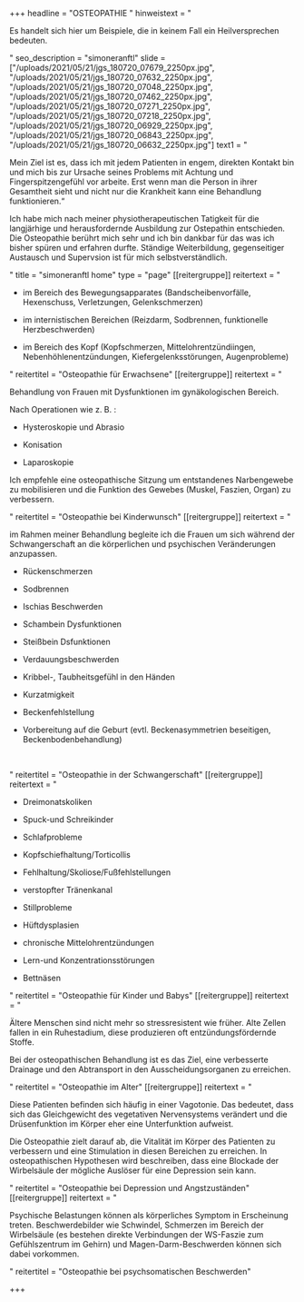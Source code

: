 +++
headline = "OSTEOPATHIE "
hinweistext = "<p>Es handelt sich hier um Beispiele, die in keinem Fall ein Heilversprechen bedeuten.</p>"
seo_description = "simoneranftl"
slide = ["/uploads/2021/05/21/jgs_180720_07679_2250px.jpg", "/uploads/2021/05/21/jgs_180720_07632_2250px.jpg", "/uploads/2021/05/21/jgs_180720_07048_2250px.jpg", "/uploads/2021/05/21/jgs_180720_07462_2250px.jpg", "/uploads/2021/05/21/jgs_180720_07271_2250px.jpg", "/uploads/2021/05/21/jgs_180720_07218_2250px.jpg", "/uploads/2021/05/21/jgs_180720_06929_2250px.jpg", "/uploads/2021/05/21/jgs_180720_06843_2250px.jpg", "/uploads/2021/05/21/jgs_180720_06632_2250px.jpg"]
text1 = "<p>Mein Ziel ist es, dass ich mit jedem Patienten in engem, direkten Kontakt bin und mich bis zur Ursache seines Problems mit Achtung und Fingerspitzengefühl vor arbeite. Erst wenn man die Person in ihrer Gesamtheit sieht und nicht nur die Krankheit kann eine Behandlung funktionieren.“</p><p>Ich habe mich nach meiner physiotherapeutischen Tatigkeit für die langjärhige und herausfordernde Ausbildung zur Ostepathin entschieden.<br>Die Osteopathie berührt mich sehr und ich bin dankbar für das was ich bisher spüren und erfahren durfte. Ständige Weiterbildung, gegenseitiger Austausch und Supervsion ist für mich selbstverständlich.</p>"
title = "simoneranftl home"
type = "page"
[[reitergruppe]]
reitertext = "<ul><li><p>im Bereich des Bewegungsapparates (Bandscheibenvorfälle, Hexenschuss, Verletzungen, Gelenkschmerzen)</p></li><li><p>im internistischen Bereichen (Reizdarm, Sodbrennen, funktionelle Herzbeschwerden)</p></li><li><p>im Bereich des Kopf (Kopfschmerzen, Mittelohrentzündiingen, Nebenhöhlenentzündungen, Kiefergelenksstörungen, Augenprobleme)</p></li></ul>"
reitertitel = "Osteopathie für Erwachsene"
[[reitergruppe]]
reitertext = "<p>Behandlung von Frauen mit Dysfunktionen im gynäkologischen Bereich.</p><p>Nach Operationen wie z. B. :</p><ul><li><p>Hysteroskopie und Abrasio</p></li><li><p>Konisation</p></li><li><p>Laparoskopie</p></li></ul><p>Ich empfehle eine osteopathische Sitzung um entstandenes Narbengewebe zu mobilisieren und die Funktion des Gewebes (Muskel, Faszien, Organ) zu verbessern.</p>"
reitertitel = "Osteopathie bei Kinderwunsch"
[[reitergruppe]]
reitertext = "<p>im Rahmen meiner Behandlung begleite ich die Frauen um sich während der Schwangerschaft an die körperlichen und psychischen Veränderungen anzupassen.</p><ul><li><p>Rückenschmerzen</p></li><li><p>Sodbrennen</p></li><li><p>Ischias Beschwerden</p></li><li><p>Schambein Dysfunktionen</p></li><li><p>Steißbein Dsfunktionen</p></li><li><p>Verdauungsbeschwerden</p></li><li><p>Kribbel-, Taubheitsgefühl in den Händen</p></li><li><p>Kurzatmigkeit</p></li><li><p>Beckenfehlstellung</p></li><li><p>Vorbereitung auf die Geburt (evtl. Beckenasymmetrien beseitigen, Beckenbodenbehandlung)</p></li></ul><p><br></p>"
reitertitel = "Osteopathie in der Schwangerschaft"
[[reitergruppe]]
reitertext = "<ul><li><p>Dreimonatskoliken</p></li><li><p>Spuck-und Schreikinder</p></li><li><p>Schlafprobleme</p></li><li><p>Kopfschiefhaltung/Torticollis</p></li><li><p>Fehlhaltung/Skoliose/Fußfehlstellungen</p></li><li><p>verstopfter Tränenkanal</p></li><li><p>Stillprobleme</p></li><li><p>Hüftdysplasien</p></li><li><p>chronische Mittelohrentzündungen</p></li><li><p>Lern-und Konzentrationsstörungen</p></li><li><p>Bettnäsen</p></li></ul>"
reitertitel = "Osteopathie für Kinder und Babys"
[[reitergruppe]]
reitertext = "<p>Ältere Menschen sind nicht mehr so stressresistent wie früher. Alte Zellen fallen in ein Ruhestadium, diese produzieren oft entzündungsfördernde Stoffe.</p><p>Bei der osteopathischen Behandlung ist es das Ziel, eine verbesserte Drainage und den Abtransport in den Ausscheidungsorganen zu erreichen.</p>"
reitertitel = "Osteopathie im Alter"
[[reitergruppe]]
reitertext = "<p>Diese Patienten befinden sich häufig in einer Vagotonie. Das bedeutet, dass sich das Gleichgewicht des vegetativen Nervensystems verändert und die Drüsenfunktion im Körper eher eine Unterfunktion aufweist.</p><p>Die Osteopathie zielt darauf ab, die Vitalität im Körper des Patienten zu verbessern und eine Stimulation in diesen Bereichen zu erreichen. In osteopathischen Hypothesen wird beschreiben, dass eine Blockade der Wirbelsäule der mögliche Auslöser für eine Depression sein kann.</p>"
reitertitel = "Osteopathie bei Depression und Angstzuständen"
[[reitergruppe]]
reitertext = "<p>Psychische Belastungen können als körperliches Symptom in Erscheinung treten. Beschwerdebilder wie Schwindel, Schmerzen im Bereich der Wirbelsäule (es bestehen direkte Verbindungen der WS-Faszie zum Gefühlszentrum im Gehirn) und Magen-Darm-Beschwerden können sich dabei vorkommen.</p>"
reitertitel = "Osteopathie bei psychsomatischen Beschwerden"

+++
